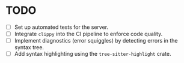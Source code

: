 # TODO

- [ ] Set up automated tests for the server.
- [ ] Integrate `clippy` into the CI pipeline to enforce code quality.
- [ ] Implement diagnostics (error squiggles) by detecting errors in the syntax tree.
- [ ] Add syntax highlighting using the `tree-sitter-highlight` crate.
